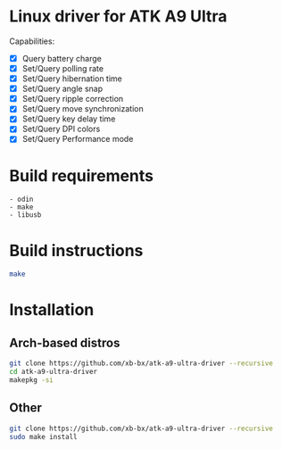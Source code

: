 # Linux driver for ATK A9 Ultra
Capabilities:
- [X] Query battery charge
- [X] Set/Query polling rate
- [X] Set/Query hibernation time 
- [X] Set/Query angle snap
- [X] Set/Query ripple correction
- [X] Set/Query move synchronization
- [X] Set/Query key delay time
- [X] Set/Query DPI colors 
- [X] Set/Query Performance mode
# Build requirements
    - odin
    - make
    - libusb
# Build instructions
```sh
make
```

# Installation
## Arch-based distros
```sh
git clone https://github.com/xb-bx/atk-a9-ultra-driver --recursive
cd atk-a9-ultra-driver 
makepkg -si
```
## Other
```sh
git clone https://github.com/xb-bx/atk-a9-ultra-driver --recursive
sudo make install
```
